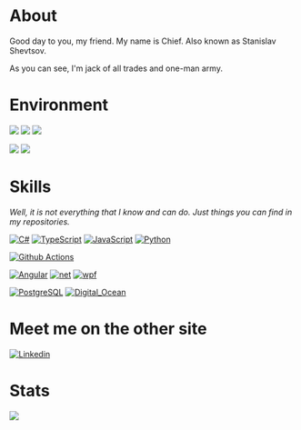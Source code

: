 # About
Good day to you, my friend.
My name is Chief. Also known as Stanislav Shevtsov.

As you can see, I'm jack of all trades and one-man army.

# Environment 
[![](https://img.shields.io/badge/OS-Windows-informational?labelColor=000000&logo=windows&logoColor=white&color=611e23)](https://www.microsoft.com/en-us/windows)
[![](https://img.shields.io/badge/OS-macOS-informational?labelColor=000000&logo=apple&logoColor=white&color=611e23)](https://www.apple.com/macos/)
[![](https://img.shields.io/badge/OS-Ubuntu-informational?labelColor=000000&logo=Ubuntu&logoColor=white&color=611e23)](https://ubuntu.com/)

[![](https://img.shields.io/badge/IDE-Visual%20Studio-informational?labelColor=000000&logo=Visual%20Studio&logoColor=white&color=611e23)](https://visualstudio.microsoft.com/)
[![](https://img.shields.io/badge/Editor-Visual%20Studio%20Code-informational?labelColor=000000&logo=Visual%20Studio&logoColor=white&color=611e23)](https://code.visualstudio.com/)

# Skills
*Well, it is not everything that I know and can do. Just things you can find in my repositories.*

[![C#](https://img.shields.io/badge/Language-C%23-informational?labelColor=000000&logo=C-Sharp&logoColor=white&color=611e23)](https://github.com/search?q=user%3AChiefNoir+csharp)
[![TypeScript](https://img.shields.io/badge/Language-TypeScript-informational?labelColor=000000&logo=TypeScript&logoColor=white&color=611e23)](https://github.com/search?q=user%3AChiefNoir+TypeScript)
[![JavaScript](https://img.shields.io/badge/Language-JavaScript-informational?labelColor=000000&logo=JavaScript&logoColor=white&color=611e23)](https://github.com/search?q=user%3AChiefNoir+JavaScript)
[![Python](https://img.shields.io/badge/Language-Python-informational?labelColor=000000&logo=Python&logoColor=white&color=611e23)](https://github.com/search?q=user%3AChiefNoir+Python)

[![Github Actions](https://img.shields.io/badge/CI-Github%20Actions-2088FF?labelColor=000000&logo=Github-Actions&logoColor=white&color=611e23)](https://github.com/search?q=user%3AChiefNoir+github-actions)

[![Angular](https://img.shields.io/badge/Framework-Angular-informational?labelColor=000000&logo=Angular&logoColor=white&color=611e23)](https://github.com/search?q=user%3AChiefNoir+angular)
[![net](https://img.shields.io/badge/Framework-.Net%20Core-informational?labelColor=000000&logo=microsoft&logoColor=white&color=611e23)](https://github.com/search?q=user%3AChiefNoir+csharp)
[![wpf](https://img.shields.io/badge/Framework-WPF-informational?labelColor=000000&logo=microsoft&logoColor=white&color=611e23)](https://github.com/search?q=user%3AChiefNoir+wpf)

[![PostgreSQL](https://img.shields.io/badge/Database-PostgreSQL-informational?labelColor=000000&logo=postgresql&logoColor=white&color=611e23)](https://github.com/search?q=user%3AChiefNoir+postgresql)
[![Digital_Ocean](https://img.shields.io/badge/Cloud-Digital_Ocean-informational?labelColor=000000&logo=DigitalOcean&logoColor=white&color=611e23)](https://cloud.digitalocean.com)


# Meet me on the other site
[![Linkedin](https://img.shields.io/badge/Chief-blue?logo=Linkedin&logoColor=white)](https://www.linkedin.com/in/stshevtsov/?locale=en_US)


# Stats
<a href="https://github.com/ChiefNoir/ChiefNoir">
  <img src="https://github-readme-stats.vercel.app/api/top-langs/?username=chiefnoir&langs_count=10&layout=compact" />
</a>
